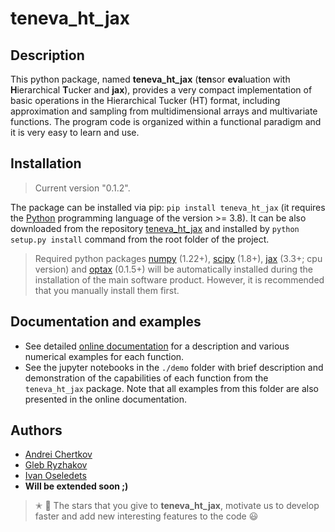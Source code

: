 # teneva_ht_jax


## Description

This python package, named **teneva_ht_jax** (**ten**sor **eva**luation with **H**ierarchical **T**ucker and **jax**), provides a very compact implementation of basic operations in the Hierarchical Tucker (HT) format, including approximation and sampling from multidimensional arrays and multivariate functions. The program code is organized within a functional paradigm and it is very easy to learn and use.


## Installation

> Current version "0.1.2".

The package can be installed via pip: `pip install teneva_ht_jax` (it requires the [Python](https://www.python.org) programming language of the version >= 3.8). It can be also downloaded from the repository [teneva_ht_jax](https://github.com/AndreiChertkov/teneva_ht_jax) and installed by `python setup.py install` command from the root folder of the project.

> Required python packages [numpy](https://numpy.org) (1.22+), [scipy](https://www.scipy.org) (1.8+), [jax](https://github.com/google/jax) (3.3+; cpu version) and [optax](https://github.com/deepmind/optax) (0.1.5+) will be automatically installed during the installation of the main software product. However, it is recommended that you manually install them first.


## Documentation and examples

- See detailed [online documentation](https://teneva-ht-jax.readthedocs.io) for a description and various numerical examples for each function.
- See the jupyter notebooks in the `./demo` folder with brief description and demonstration of the capabilities of each function from the `teneva_ht_jax` package. Note that all examples from this folder are also presented in the online documentation.


## Authors

- [Andrei Chertkov](https://github.com/AndreiChertkov)
- [Gleb Ryzhakov](https://github.com/G-Ryzhakov)
- [Ivan Oseledets](https://github.com/oseledets)
- **Will be extended soon ;)**

> ✭ 🚂 The stars that you give to **teneva_ht_jax**, motivate us to develop faster and add new interesting features to the code 😃
